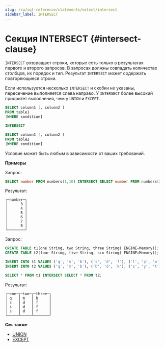 ```yaml
---
slug: /ru/sql-reference/statements/select/intersect
sidebar_label: INTERSECT
---
```


# Секция INTERSECT {#intersect-clause}

`INTERSECT` возвращает строки, которые есть только в результатах первого и второго запросов. В запросах должны совпадать количество столбцов, их порядок и тип. Результат `INTERSECT` может содержать повторяющиеся строки.

Если используется несколько `INTERSECT` и скобки не указаны, пересечение выполняется слева направо. У `INTERSECT` более высокий приоритет выполнения, чем у `UNION` и `EXCEPT`.


``` sql
SELECT column1 [, column2 ]
FROM table1
[WHERE condition]

INTERSECT

SELECT column1 [, column2 ]
FROM table2
[WHERE condition]

```
Условие может быть любым в зависимости от ваших требований.

**Примеры**

Запрос:

``` sql
SELECT number FROM numbers(1,10) INTERSECT SELECT number FROM numbers(3,6);
```

Результат:

``` text
┌─number─┐
│      3 │
│      4 │
│      5 │
│      6 │
│      7 │
│      8 │
└────────┘
```

Запрос:

``` sql
CREATE TABLE t1(one String, two String, three String) ENGINE=Memory();
CREATE TABLE t2(four String, five String, six String) ENGINE=Memory();

INSERT INTO t1 VALUES ('q', 'm', 'b'), ('s', 'd', 'f'), ('l', 'p', 'o'), ('s', 'd', 'f'), ('s', 'd', 'f'), ('k', 't', 'd'), ('l', 'p', 'o');
INSERT INTO t2 VALUES ('q', 'm', 'b'), ('b', 'd', 'k'), ('s', 'y', 't'), ('s', 'd', 'f'), ('m', 'f', 'o'), ('k', 'k', 'd');

SELECT * FROM t1 INTERSECT SELECT * FROM t2;
```

Результат:

``` text
┌─one─┬─two─┬─three─┐
│ q   │ m   │ b     │
│ s   │ d   │ f     │
│ s   │ d   │ f     │
│ s   │ d   │ f     │
└─────┴─────┴───────┘
```

**См. также**

-   [UNION](union.md#union-clause)
-   [EXCEPT](except.md#except-clause)
